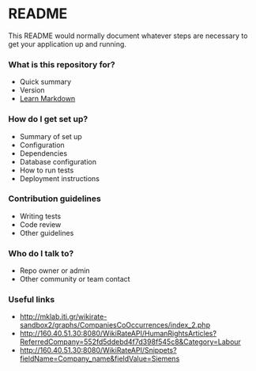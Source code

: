 # README #

This README would normally document whatever steps are necessary to get your application up and running.

### What is this repository for? ###

* Quick summary
* Version
* [Learn Markdown](https://bitbucket.org/tutorials/markdowndemo)

### How do I get set up? ###

* Summary of set up
* Configuration
* Dependencies
* Database configuration
* How to run tests
* Deployment instructions

### Contribution guidelines ###

* Writing tests
* Code review
* Other guidelines

### Who do I talk to? ###

* Repo owner or admin
* Other community or team contact

### Useful links

* http://mklab.iti.gr/wikirate-sandbox2/graphs/CompaniesCoOccurrences/index_2.php
* http://160.40.51.30:8080/WikiRateAPI/HumanRightsArticles?ReferredCompany=552fd5ddebd4f7d398f545c8&Category=Labour
* http://160.40.51.30:8080/WikiRateAPI/Snippets?fieldName=Company_name&fieldValue=Siemens


